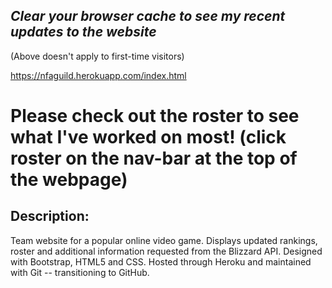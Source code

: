 
## *Clear your browser cache to see my recent updates to the website* 
(Above doesn't apply to first-time visitors)

https://nfaguild.herokuapp.com/index.html

# Please check out the roster to see what I've worked on most! (click roster on the nav-bar at the top of the webpage)

## Description:
  Team website for a popular online video game. 
  Displays updated rankings, roster and additional information requested from the Blizzard API. 
  Designed with Bootstrap, HTML5 and CSS. 
  Hosted through Heroku and maintained with Git -- transitioning to GitHub.
  
  

